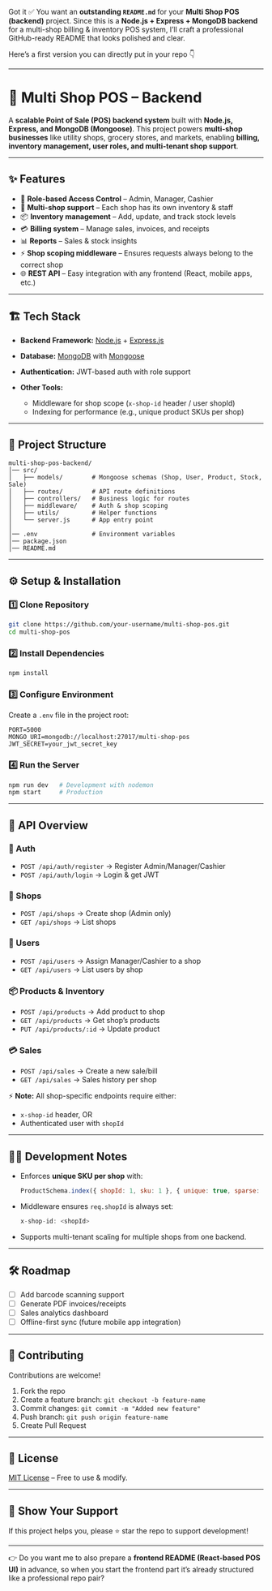 Got it ✅ You want an **outstanding `README.md`** for your **Multi Shop POS (backend)** project. Since this is a **Node.js + Express + MongoDB backend** for a multi-shop billing & inventory POS system, I’ll craft a professional GitHub-ready README that looks polished and clear.

Here’s a first version you can directly put in your repo 👇

---

# 🛒 Multi Shop POS – Backend

A **scalable Point of Sale (POS) backend system** built with **Node.js, Express, and MongoDB (Mongoose)**.
This project powers **multi-shop businesses** like utility shops, grocery stores, and markets, enabling **billing, inventory management, user roles, and multi-tenant shop support**.

---

## ✨ Features

* 🔐 **Role-based Access Control** – Admin, Manager, Cashier
* 🏪 **Multi-shop support** – Each shop has its own inventory & staff
* 📦 **Inventory management** – Add, update, and track stock levels
* 💳 **Billing system** – Manage sales, invoices, and receipts
* 📊 **Reports** – Sales & stock insights
* ⚡ **Shop scoping middleware** – Ensures requests always belong to the correct shop
* 🌐 **REST API** – Easy integration with any frontend (React, mobile apps, etc.)

---

## 🏗 Tech Stack

* **Backend Framework:** [Node.js](https://nodejs.org/) + [Express.js](https://expressjs.com/)
* **Database:** [MongoDB](https://www.mongodb.com/) with [Mongoose](https://mongoosejs.com/)
* **Authentication:** JWT-based auth with role support
* **Other Tools:**

  * Middleware for shop scope (`x-shop-id` header / user shopId)
  * Indexing for performance (e.g., unique product SKUs per shop)

---

## 📂 Project Structure

```
multi-shop-pos-backend/
│── src/
│   ├── models/        # Mongoose schemas (Shop, User, Product, Stock, Sale)
│   ├── routes/        # API route definitions
│   ├── controllers/   # Business logic for routes
│   ├── middleware/    # Auth & shop scoping
│   ├── utils/         # Helper functions
│   └── server.js      # App entry point
│
│── .env               # Environment variables
│── package.json
│── README.md
```

---

## ⚙️ Setup & Installation

### 1️⃣ Clone Repository

```bash
git clone https://github.com/your-username/multi-shop-pos.git
cd multi-shop-pos
```

### 2️⃣ Install Dependencies

```bash
npm install
```

### 3️⃣ Configure Environment

Create a `.env` file in the project root:

```env
PORT=5000
MONGO_URI=mongodb://localhost:27017/multi-shop-pos
JWT_SECRET=your_jwt_secret_key
```

### 4️⃣ Run the Server

```bash
npm run dev   # Development with nodemon
npm start     # Production
```

---

## 🚀 API Overview

### 🔑 Auth

* `POST /api/auth/register` → Register Admin/Manager/Cashier
* `POST /api/auth/login` → Login & get JWT

### 🏪 Shops

* `POST /api/shops` → Create shop (Admin only)
* `GET /api/shops` → List shops

### 👥 Users

* `POST /api/users` → Assign Manager/Cashier to a shop
* `GET /api/users` → List users by shop

### 📦 Products & Inventory

* `POST /api/products` → Add product to shop
* `GET /api/products` → Get shop’s products
* `PUT /api/products/:id` → Update product

### 💳 Sales

* `POST /api/sales` → Create a new sale/bill
* `GET /api/sales` → Sales history per shop

⚡ **Note:** All shop-specific endpoints require either:

* `x-shop-id` header, OR
* Authenticated user with `shopId`

---

## 🧑‍💻 Development Notes

* Enforces **unique SKU per shop** with:

  ```js
  ProductSchema.index({ shopId: 1, sku: 1 }, { unique: true, sparse: true });
  ```
* Middleware ensures `req.shopId` is always set:

  ```js
  x-shop-id: <shopId>
  ```
* Supports multi-tenant scaling for multiple shops from one backend.

---

## 🛠 Roadmap

* [ ] Add barcode scanning support
* [ ] Generate PDF invoices/receipts
* [ ] Sales analytics dashboard
* [ ] Offline-first sync (future mobile app integration)

---

## 🤝 Contributing

Contributions are welcome!

1. Fork the repo
2. Create a feature branch: `git checkout -b feature-name`
3. Commit changes: `git commit -m "Added new feature"`
4. Push branch: `git push origin feature-name`
5. Create Pull Request

---

## 📜 License

[MIT License](LICENSE) – Free to use & modify.

---

## 🌟 Show Your Support

If this project helps you, please ⭐ star the repo to support development!

---

👉 Do you want me to also prepare a **frontend README (React-based POS UI)** in advance, so when you start the frontend part it’s already structured like a professional repo pair?

